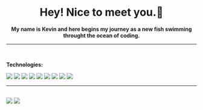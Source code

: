 
<h1 align=center> Hey! Nice to meet you.👋 </h1>

**<p align= center> My name is Kevin and here begins my journey as a new fish swimming throught the ocean of coding. </p>**

<hr/>
 
<br>

**Technologies:**
<div>
 <img  class="img" src="https://img.shields.io/badge/css3-%231572B6.svg?style=for-the-badge&logo=css3&logoColor=white" /> 
 <img  class="img" src="https://img.shields.io/badge/html5-%23E34F26.svg?style=for-the-badge&logo=html5&logoColor=white" />
 <img  class="img" src="https://img.shields.io/badge/javascript-%23323330.svg?style=for-the-badge&logo=javascript&logoColor=%23F7DF1E" />
 <img  class="img" src="https://img.shields.io/badge/Next-black?style=for-the-badge&logo=next.js&logoColor=white" />
 <img  class="img" src="https://img.shields.io/badge/node.js-6DA55F?style=for-the-badge&logo=node.js&logoColor=white" />
 <img  class="img" src="https://img.shields.io/badge/react-%2320232a.svg?style=for-the-badge&logo=react&logoColor=%2361DAFB" />
 <img  class="img" src="https://img.shields.io/badge/styled--components-DB7093?style=for-the-badge&logo=styled-components&logoColor=white" />
 <img  class="img" src="https://img.shields.io/badge/git-%23F05033.svg?style=for-the-badge&logo=git&logoColor=white" />
 <img  class="img" src="https://img.shields.io/badge/github-%23121011.svg?style=for-the-badge&logo=github&logoColor=white" />
</div>
  <hr/>
  <br>
  
  
 
 <div>
  <img  class="img" src="https://github-readme-stats.vercel.app/api/top-langs/?username=kevinwey&theme=radical" />
  <img  class="img" src="https://github-readme-stats.vercel.app/api?username=kevinwey&show_icons=true&theme=radical" />
 </div>
 


 
 


